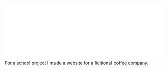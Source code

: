 ![Crown Coffee Logo](/images/crownCoffeeLogo_white.png)

For a school project I made a website for a ficitional coffee company. 
